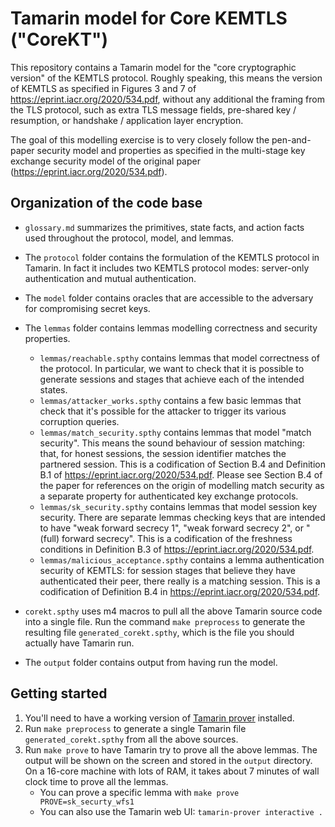 # Tamarin model for Core KEMTLS ("CoreKT")

This repository contains a Tamarin model for the "core cryptographic version" of the KEMTLS protocol.  Roughly speaking, this means the version of KEMTLS as specified in Figures 3 and 7 of https://eprint.iacr.org/2020/534.pdf, without any additional the framing from the TLS protocol, such as extra TLS message fields, pre-shared key / resumption, or handshake / application layer encryption.

The goal of this modelling exercise is to very closely follow the pen-and-paper security model and properties as specified in the multi-stage key exchange security model of the original paper (https://eprint.iacr.org/2020/534.pdf).

## Organization of the code base

- `glossary.md` summarizes the primitives, state facts, and action facts used throughout the protocol, model, and lemmas.

- The `protocol` folder contains the formulation of the KEMTLS protocol in Tamarin.  In fact it includes two KEMTLS protocol modes: server-only authentication and mutual authentication.

- The `model` folder contains oracles that are accessible to the adversary for compromising secret keys.

- The `lemmas` folder contains lemmas modelling correctness and security properties.

	- `lemmas/reachable.spthy` contains lemmas that model correctness of the protocol. In particular, we want to check that it is possible to generate sessions and stages that achieve each of the intended states.
	- `lemmas/attacker_works.spthy` contains a few basic lemmas that check that it's possible for the attacker to trigger its various corruption queries.
	- `lemmas/match_security.spthy` contains lemmas that model "match security". This means the sound behaviour of session matching: that, for honest sessions, the session identifier matches the partnered session. This is a codification of Section B.4 and Definition B.1 of https://eprint.iacr.org/2020/534.pdf. Please see Section B.4 of the paper for references on the origin of modelling match security as a separate property for authenticated key exchange protocols.
	- `lemmas/sk_security.spthy` contains lemmas that model session key security. There are separate lemmas checking keys that are intended to have "weak forward secrecy 1", "weak forward secrecy 2", or "(full) forward secrecy".  This is a codification of the freshness conditions in Definition B.3 of https://eprint.iacr.org/2020/534.pdf.
	- `lemmas/malicious_acceptance.spthy` contains a lemma authentication security of KEMTLS: for session stages that believe they have authenticated their peer, there really is a matching session. This is a codification of Definition B.4 in https://eprint.iacr.org/2020/534.pdf.

- `corekt.spthy` uses m4 macros to pull all the above Tamarin source code into a single file.  Run the command `make preprocess` to generate the resulting file `generated_corekt.spthy`, which is the file you should actually have Tamarin run.

- The `output` folder contains output from having run the model.

## Getting started

1. You'll need to have a working version of [Tamarin prover](https://tamarin-prover.github.io) installed.
2. Run `make preprocess` to generate a single Tamarin file `generated_corekt.spthy` from all the above sources.
3. Run `make prove` to have Tamarin try to prove all the above lemmas.  The output will be shown on the screen and stored in the `output` directory.  On a 16-core machine with lots of RAM, it takes about 7 minutes of wall clock time to prove all the lemmas.
	- You can prove a specific lemma with `make prove PROVE=sk_securty_wfs1`
	- You can also use the Tamarin web UI: `tamarin-prover interactive .`

